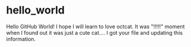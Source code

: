 # hello_world
Hello GitHub World!
I hope I will learn to love octcat. It was "!!!!!" moment when I found out it was just a cute cat.... 
I got your file and updating this information.